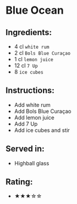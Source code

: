 # Blue Ocean

## Ingredients:
- 4 cl `white rum`
- 2 cl `Bols Blue Curaçao`
- 1 cl `lemon juice`
- 12 cl `7 Up`
- 8 `ice cubes`

## Instructions:
- Add white rum
- Add Bols Blue Curaçao
- Add lemon juice
- Add 7 Up
- Add ice cubes and stir

## Served in:
- Highball glass

## Rating:
- ★★★☆☆